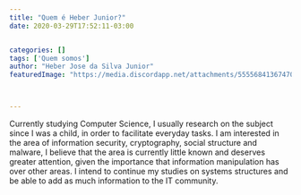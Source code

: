 ```yaml
---
title: "Quem é Heber Junior?"
date: 2020-03-29T17:52:11-03:00


categories: []
tags: ['Quem somos']
author: "Heber Jose da Silva Junior"
featuredImage: "https://media.discordapp.net/attachments/555568413674700800/693950564836442214/teste1.png?width=957&height=386"



---
```




Currently studying Computer Science, I usually research on the subject since I was a child, in order to facilitate everyday tasks.
I am interested in the area of ​​information security, cryptography, social structure and malware, I believe that the area is currently little known and deserves greater attention, given the importance that information manipulation has over other areas.
I intend to continue my studies on systems structures and be able to add as much information to the IT community.